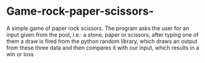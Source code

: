 # Game-rock-paper-scissors-
A simple game of paper rock scissors. The program asks the user for an input given from the pool, i.e.: a stone, paper or scissors, after typing one of them a draw is fired from the python random library, which draws an output from these three data and then compares it with our input, which results in a win or loss
